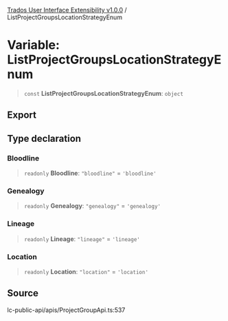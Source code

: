 [Trados User Interface Extensibility v1.0.0](../wiki/globals) / ListProjectGroupsLocationStrategyEnum

# Variable: ListProjectGroupsLocationStrategyEnum

> `const` **ListProjectGroupsLocationStrategyEnum**: `object`

## Export

## Type declaration

### Bloodline

> `readonly` **Bloodline**: `"bloodline"` = `'bloodline'`

### Genealogy

> `readonly` **Genealogy**: `"genealogy"` = `'genealogy'`

### Lineage

> `readonly` **Lineage**: `"lineage"` = `'lineage'`

### Location

> `readonly` **Location**: `"location"` = `'location'`

## Source

lc-public-api/apis/ProjectGroupApi.ts:537
